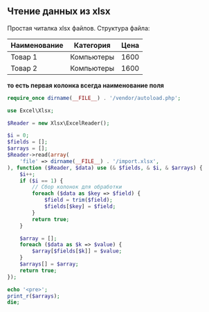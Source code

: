 ## Чтение данных из xlsx
Простая читалка xlsx файлов.
Структура файла:

| Наименование  | Категория         | Цена |
| ------------- |:-----------------:| ----:|
| Товар 1       | Компьютеры        | 1600 |
| Товар 2       | Компьютеры        | 1600 |

**то есть первая колонка всегда наименование поля**

```php
require_once dirname(__FILE__) . '/vendor/autoload.php';

use Excel\Xlsx;

$Reader = new Xlsx\ExcelReader();

$i = 0;
$fields = [];
$arrays = [];
$Reader->read(array(
    'file' => dirname(__FILE__) . '/import.xlsx',
), function ($Reader, $data) use (& $fields, & $i, & $arrays) {
    $i++;
    if ($i == 1) {
        // Сбор колонок для обработки
        foreach ($data as $key => $field) {
            $field = trim($field);
            $fields[$key] = $field;
        }
        return true;
    }

    $array = [];
    foreach ($data as $k => $value) {
        $array[$fields[$k]] = $value;
    }
    $arrays[] = $array;
    return true;
});

echo '<pre>';
print_r($arrays);
die;
```